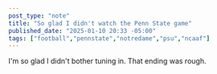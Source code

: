 ```yaml
---
post_type: "note" 
title: "So glad I didn't watch the Penn State game"
published_date: "2025-01-10 20:33 -05:00"
tags: ["football","pennstate","notredame","psu","ncaaf"]
---
```


I'm so glad I didn't bother tuning in. That ending was rough. 